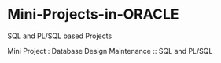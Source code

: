 # Mini-Projects-in-ORACLE
SQL and PL/SQL based Projects

Mini Project : Database Design Maintenance :: SQL and PL/SQL

